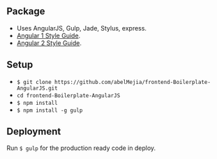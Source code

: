
## Package

+ Uses AngularJS, Gulp, Jade, Stylus, express.
+ [Angular 1 Style Guide](https://github.com/johnpapa/angular-styleguide/blob/master/a1/README.md).
+ [Angular 2 Style Guide](https://github.com/johnpapa/angular-styleguide/blob/master/a2/README.md).

## Setup

+ `$ git clone https://github.com/abelMejia/frontend-Boilerplate-AngularJS.git`
+ `cd frontend-Boilerplate-AngularJS`
+ `$ npm install`
+ `$ npm install -g gulp`

## Deployment
Run `$ gulp` for the production ready code in deploy.

